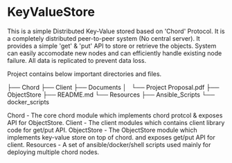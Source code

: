 # KeyValueStore
This is a simple Distributed Key-Value stored based on 'Chord' Protocol. 
It is a completely distributed peer-to-peer system (No central server).
It provides a simple 'get' & 'put' API to store or retrieve the objects. System can easily accomodate new nodes and can efficiently handle existing node failure. All data is replicated to prevent data
loss. 

Project contains below important directories and files.

├── Chord
├── Client
├── Documents
│   └── Project Proposal.pdf
├── ObjectStore
├── README.md
└── Resources
    ├── Ansible_Scripts
    └── docker_scripts


Chord - The core chord module which implements chord protcol & exposes API for ObjectStore.
Client - The client modules which contains client library code for get/put API.
ObjectStore - The ObjectStore module which implements key-value store on top of chord. and exposes get/put API for client.
Resources - A set of ansible/docker/shell scripts used mainly for deploying multiple chord nodes.
